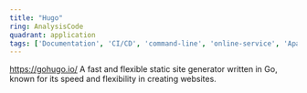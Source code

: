 ```yaml
---
title: "Hugo"
ring: AnalysisCode
quadrant: application
tags: ['Documentation', 'CI/CD', 'command-line', 'online-service', 'Apache-2.0']
---
```

https://gohugo.io/
A fast and flexible static site generator written in Go, known for its speed and flexibility in creating websites.
